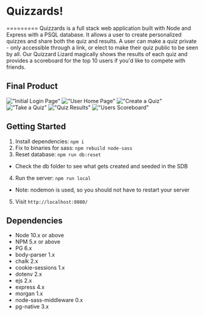 # Quizzards!
=========
Quizzards is a full stack web application built with Node and Express with a PSQL database.
It allows a user to create personalized quizzes and share both the quiz and results. A user can make a quiz private - only accessible through a link, or elect to make their quiz public to be seen by all. Our Quizzard Lizard magically shows the results of each quiz and provides a scoreboard for the top 10 users if you'd like to compete with friends.  

## Final Product
!["Initial Login Page"](https://github.com/meghein/bmg-quiz-party/blob/master/public/images/loginRegisterView.png)
!["User Home Page"](https://github.com/meghein/bmg-quiz-party/blob/master/public/images/homePageView.png)
!["Create a Quiz"](https://github.com/meghein/bmg-quiz-party/blob/master/public/images/createQuiz.png)
!["Take a Quiz"](https://github.com/meghein/bmg-quiz-party/blob/master/public/images/quiz.png)
!["Quiz Results"](https://github.com/meghein/bmg-quiz-party/blob/master/public/images/results.png)
!["Users Scoreboard"](https://github.com/meghein/bmg-quiz-party/blob/master/public/images/scoreboard.png)

## Getting Started

1. Install dependencies: `npm i`
2. Fix to binaries for sass: `npm rebuild node-sass`
3. Reset database: `npm run db:reset`
  - Check the db folder to see what gets created and seeded in the SDB
4. Run the server: `npm run local`
  - Note: nodemon is used, so you should not have to restart your server
5. Visit `http://localhost:8080/`

## Dependencies

- Node 10.x or above
- NPM 5.x or above
- PG 6.x
- body-parser 1.x
- chalk 2.x
- cookie-sessions 1.x
- dotenv 2.x
- ejs 2.x
- express 4.x
- morgan 1.x
- node-sass-middleware 0.x
- pg-native 3.x
